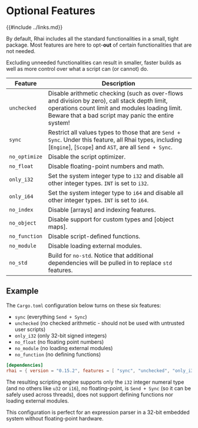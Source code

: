 Optional Features
================

{{#include ../links.md}}

By default, Rhai includes all the standard functionalities in a small, tight package.
Most features are here to opt-**out** of certain functionalities that are not needed.

Excluding unneeded functionalities can result in smaller, faster builds
as well as more control over what a script can (or cannot) do.

| Feature       | Description                                                                                                                                                                                            |
| ------------- | ------------------------------------------------------------------------------------------------------------------------------------------------------------------------------------------------------ |
| `unchecked`   | Disable arithmetic checking (such as over-flows and division by zero), call stack depth limit, operations count limit and modules loading limit. Beware that a bad script may panic the entire system! |
| `sync`        | Restrict all values types to those that are `Send + Sync`. Under this feature, all Rhai types, including [`Engine`], [`Scope`] and `AST`, are all `Send + Sync`.                                       |
| `no_optimize` | Disable the script optimizer.                                                                                                                                                                          |
| `no_float`    | Disable floating-point numbers and math.                                                                                                                                                               |
| `only_i32`    | Set the system integer type to `i32` and disable all other integer types. `INT` is set to `i32`.                                                                                                       |
| `only_i64`    | Set the system integer type to `i64` and disable all other integer types. `INT` is set to `i64`.                                                                                                       |
| `no_index`    | Disable [arrays] and indexing features.                                                                                                                                                                |
| `no_object`   | Disable support for custom types and [object maps].                                                                                                                                                    |
| `no_function` | Disable script-defined functions.                                                                                                                                                                      |
| `no_module`   | Disable loading external modules.                                                                                                                                                                      |
| `no_std`      | Build for `no-std`. Notice that additional dependencies will be pulled in to replace `std` features.                                                                                                   |


Example
-------

The `Cargo.toml` configuration below turns on these six features:

* `sync` (everything `Send + Sync`)
* `unchecked` (no checked arithmetic - should not be used with untrusted user scripts)
* `only_i32` (only 32-bit signed integers)
* `no_float` (no floating point numbers)
* `no_module` (no loading external modules)
* `no_function` (no defining functions)

```toml
[dependencies]
rhai = { version = "0.15.2", features = [ "sync", "unchecked", "only_i32", "no_float", "no_module", "no_function" ] }
```

The resulting scripting engine supports only the `i32` integer numeral type (and no others like `u32` or `i16`),
no floating-point, is `Send + Sync` (so it can be safely used across threads), does not support defining functions
nor loading external modules.

This configuration is perfect for an expression parser in a 32-bit embedded system without floating-point hardware.
